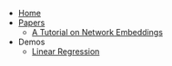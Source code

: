 <!-- docs/_sidebar.md -->

* [Home](README.md)
* [Papers](papers/README.md)
  * [A Tutorial on Network Embeddings](papers/1808.02590.md)
* Demos
  * [Linear Regression](demos/linear.md)
